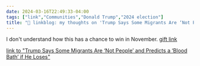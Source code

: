 ```yaml
---
date: 2024-03-16T22:49:33-04:00
tags: ["link","Communities","Donald Trump","2024 election"]
title: "🔗 linkblog: my thoughts on 'Trump Says Some Migrants Are ‘Not People’ and Predicts a ‘Blood Bath’ if He Loses'"
---
```

I don't understand how this has a chance to win in November. [gift link](https://www.nytimes.com/2024/03/16/us/politics/trump-speech-ohio.html?unlocked_article_code=1.dU0.-fnB.HHhgMoK0QZie&smid=url-share)

[link to "Trump Says Some Migrants Are ‘Not People’ and Predicts a ‘Blood Bath’ if He Loses"](https://www.nytimes.com/2024/03/16/us/politics/trump-speech-ohio.html)